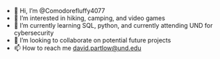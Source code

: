 - 👋 Hi, I’m @Comodorefluffy4077
- 👀 I’m interested in hiking, camping, and video games
- 🌱 I’m currently learning SQL, python, and currently attending UND for cybersecurity
- 💞️ I’m looking to collaborate on potential future projects
- 📫 How to reach me david.partlow@und.edu

<!---
Comodorefluffy4077/Comodorefluffy4077 is a ✨ special ✨ repository because its `README.md` (this file) appears on your GitHub profile.
You can click the Preview link to take a look at your changes.
--->
